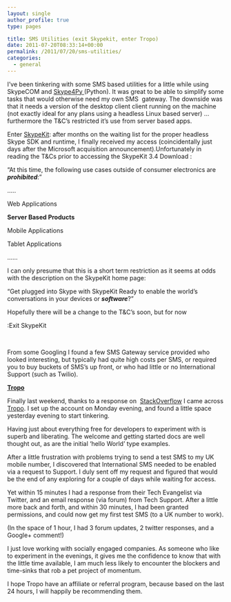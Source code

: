```yaml
---
layout: single
author_profile: true
type: pages

title: SMS Utilities (exit Skypekit, enter Tropo)
date: 2011-07-20T08:33:14+00:00
permalink: /2011/07/20/sms-utilities/
categories:
  - general
---
```

I&#8217;ve been tinkering with some SMS based utilities for a little while using SkypeCOM and <a title="Skype4Py" href="http://skype4py.sourceforge.net/doc/html/" target="_blank">Skype4Py </a>(Python). It was great to be able to simplify some tasks that would otherwise need my own SMS  gateway. The downside was that it needs a version of the desktop client client running on the machine (not exactly ideal for any plans using a headless Linux based server) &#8230; furthermore the T&C&#8217;s restricted it&#8217;s use from server based apps.

Enter <a title="SkypeKit" href="https://developer.skype.com" target="_blank">SkypeKit</a>: after months on the waiting list for the proper headless Skype SDK and runtime, I finally received my access (coincidentally just days after the Microsoft acquisition announcement).Unfortunately in reading the T&Cs prior to accessing the SkypeKit 3.4 Download :

&#8220;At this time, the following use cases outside of consumer electronics are _**prohibited**_:&#8221;

&#8230;..

Web Applications

**Server Based Products**

Mobile Applications

Tablet Applications

&#8230;&#8230;

I can only presume that this is a short term restriction as it seems at odds with the description on the SkypeKit home page:

&#8220;Get plugged into Skype with SkypeKit Ready to enable the world&#8217;s conversations in your devices or _**software**_?&#8221;

Hopefully there will be a change to the T&C&#8217;s soon, but for now

:Exit SkypeKit

&nbsp;

From some Googling I found a few SMS Gateway service provided who looked interesting, but typically had quite high costs per SMS, or required you to buy buckets of SMS&#8217;s up front, or who had little or no International Support (such as Twilio).

<span style="text-decoration: underline;"><strong>Tropo</strong></span>

Finally last weekend, thanks to a response on  <a title="Stack Overflow" href="http://stackoverflow.com/" target="_blank">StackOverflow</a> I came across <a title="Tropo" href="http://www.tropo.com" target="_blank">Tropo</a>. I set up the account on Monday evening, and found a little space yesterday evening to start tinkering.

Having just about everything free for developers to experiment with is superb and liberating. The welcome and getting started docs are well thought out, as are the initial &#8216;hello World&#8217; type examples.

After a little frustration with problems trying to send a test SMS to my UK mobile number, I discovered that International SMS needed to be enabled via a request to Support. I duly sent off my request and figured that would be the end of any exploring for a couple of days while waiting for access.

Yet within 15 minutes I had a response from their Tech Evangelist via Twitter, and an email response (via forum) from Tech Support. After a little more back and forth, and within 30 minutes, I had been granted permissions, and could now get my first test SMS (to a UK number to work).

(In the space of 1 hour, I had 3 forum updates, 2 twitter responses, and a Google+ comment!)

I just love working with socially engaged companies. As someone who like to experiment in the evenings, it gives me the confidence to know that with the little time available, I am much less likely to encounter the blockers and time-sinks that rob a pet project of momentum.

I hope Tropo have an affiliate or referral program, because based on the last 24 hours, I will happily be recommending them.
